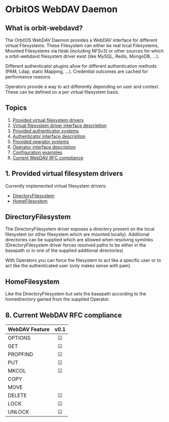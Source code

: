 # OrbitOS WebDAV Daemon
## What is orbit-webdavd?
  The OrbitOS WebDAV Daemon provides a WebDAV interface for different virtual Filesystems. These Filesystem can either be real local Filesystems, Mounted Filesystems via fstab (including NFSv3) or other sources for which a orbit-webdavd filesystem driver exist (like MySQL, Redis, MongoDB, ...).

  Different authenticator plugins allow for different authentication methods (PAM, Ldap, static Mapping, ...). Credential outcomes are cached for performance reasons.

  Operators provide a way to act differently depending on user and context. These can be defined on a per virtual filesystem basis.

## Topics
  1. [Provided virtual filesystem drivers](#1-Provided-virtual-filesystem-drivers)
  2. [Virtual filesystem driver interface description](#2-Virtual-filesystem-driver-interface-description)
  3. [Provided authenticator systems](#3-Provided-authenticator-systems)
  4. [Authenticator interface description](#4-Authenticator-interface-description)
  5. [Provided operator systems](#5-Provided-operator-systems)
  6. [Operator interface description](#6-Operator-interface-description)
  7. [Configuration examples](#7-Configuration-examples)
  8. [Current WebDAV RFC compliance](#8-Current-WebDAV-RFC-compliance)

  ## 1. Provided virtual filesystem drivers
  Currently implemented virtual filesystem drivers:
  * [DirectoryFilesystem](#DirectoryFilesystem)
  * [HomeFilesystem](#HomeFilesystem)

  ## DirectoryFilesystem
  The DirectoryFilesystem driver exposes a directory present on the local filesystem (or other filesystem which are mounted locally). Additional directories can be supplied which are allowed when resolving symlinks (DirectoryFilesystem driver forces resolved paths to be either in the basepath or in one of the supplied additional directories)

  With Operators you can force the filesystem to act like a specific user or to act like the authenticated user (only makes sense with pam).

  ## HomeFilesystem
  Like the DirectoryFilesystem but sets the basepath according to the homedirectory gained from the supplied Operator.
    
    
  ## 8. Current WebDAV RFC compliance
  | WebDAV Feature          |   v0.1  |
  |-------------------------|:-------:|
  | OPTIONS                 | &#9745; |
  | GET                     | &#9745; |
  | PROPFIND                | &#9745; |
  | PUT                     | &#9745; |
  | MKCOL                   | &#9745; |
  | COPY                    |         |
  | MOVE                    |         |
  | DELETE                  | &#9745; |
  | LOCK                    | &#9745; |
  | UNLOCK                  | &#9745; |
